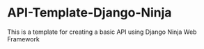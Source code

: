 # API-Template-Django-Ninja
This is a template for creating a basic API using Django Ninja Web Framework
